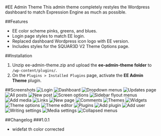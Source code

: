 #EE Admin Theme
This admin theme completely restyles the Wordpress dashboard to match Expression Engine as much as possible.

##Features
*	EE color scheme pinks, greens, and blues.
*	Login page styles to match EE login.
*	Replaced dashboard Wordpress icon logo with EE version.
*	Includes styles for the SQUAR3D V2 Theme Options page.

##Installation
1. Unzip ee-admin-theme.zip and upload the **ee-admin-theme folder** to `/wp-content/plugins/`.
2. On the `Plugins > Installed Plugins` page, activate the **EE Admin Theme** plugin.

##Screenshots
![Login](http://ajtroxell.com/wp-content/uploads/2013/09/ee-admin-theme_01-200x151.jpg)
![Dashboard](http://ajtroxell.com/wp-content/uploads/2013/09/ee-admin-theme_02-200x151.jpg)
![Dropdown menus](http://ajtroxell.com/wp-content/uploads/2013/09/ee-admin-theme_03-200x151.jpg)
![Updates page](http://ajtroxell.com/wp-content/uploads/2013/09/ee-admin-theme_04-200x151.jpg)
![All posts](http://ajtroxell.com/wp-content/uploads/2013/09/ee-admin-theme_05-200x151.jpg)
![New post](http://ajtroxell.com/wp-content/uploads/2013/09/ee-admin-theme_06-200x151.jpg)
![Screen options](http://ajtroxell.com/wp-content/uploads/2013/09/ee-admin-theme_07-200x151.jpg)
![Sidebar flyout menus](http://ajtroxell.com/wp-content/uploads/2013/09/ee-admin-theme_08-200x151.jpg)
![Add media](http://ajtroxell.com/wp-content/uploads/2013/09/ee-admin-theme_09-200x151.jpg)
![Links](http://ajtroxell.com/wp-content/uploads/2013/09/ee-admin-theme_10-200x151.jpg)
![New page](http://ajtroxell.com/wp-content/uploads/2013/09/ee-admin-theme_11-200x151.jpg)
![Comments](http://ajtroxell.com/wp-content/uploads/2013/09/ee-admin-theme_12-200x151.jpg)
![Themes](http://ajtroxell.com/wp-content/uploads/2013/09/ee-admin-theme_13-200x151.jpg)
![Widgets](http://ajtroxell.com/wp-content/uploads/2013/09/ee-admin-theme_14-200x151.jpg)
![Theme options](http://ajtroxell.com/wp-content/uploads/2013/09/ee-admin-theme_15-200x151.jpg)
![Theme editor](http://ajtroxell.com/wp-content/uploads/2013/09/ee-admin-theme_16-200x151.jpg)
![Plugins](http://ajtroxell.com/wp-content/uploads/2013/09/ee-admin-theme_17-200x151.jpg)
![Add plugin](http://ajtroxell.com/wp-content/uploads/2013/09/ee-admin-theme_18-200x151.jpg)
![Add user](http://ajtroxell.com/wp-content/uploads/2013/09/ee-admin-theme_19-200x151.jpg)
![Writing settings](http://ajtroxell.com/wp-content/uploads/2013/09/ee-admin-theme_20-200x151.jpg)
![Media settings](http://ajtroxell.com/wp-content/uploads/2013/09/ee-admin-theme_21-200x151.jpg)
![Collapsed menus](http://ajtroxell.com/wp-content/uploads/2013/09/ee-admin-theme_22-200x151.jpg)

##Changelog
###1.0.1
* widefat th color corrected